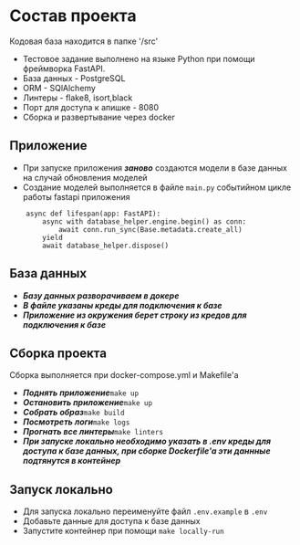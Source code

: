 # Состав проекта

Кодовая база находится в папке '/src'

- Тестовое задание выполнено на языке Python при помощи фреймворка FastAPI.
- База данных - PostgreSQL
- ORM - SQlAlchemy
- Линтеры - flake8, isort,black
- Порт для доступа к апишке - 8080
- Сборка и развертывание через docker

## Приложение

- При запуске приложения ***заново*** создаются модели в базе данных на случай обновления моделей
- Создание моделей выполняется в файле ```main.py``` событийном цикле работы fastapi приложения

```@asynccontextmanager
    async def lifespan(app: FastAPI):
        async with database_helper.engine.begin() as conn:
            await conn.run_sync(Base.metadata.create_all)
        yield
        await database_helper.dispose()
```

## База данных

- ***Базу данных разворачиваем в докере***
- ***В файле указаны креды для подключения к базе***
- ***Приложение из окружения берет строку из кредов для подключения к базе***

## Сборка проекта

Сборка выполняется при docker-compose.yml и Makefile'а

+ ***Поднять приложение***```make up```
+ ***Остановить приложение***```make up```
+ ***Собрать образ***```make build```
+ ***Посмотреть логи***```make logs```
+ ***Прогнать все линтеры***```make linters```
+ ***При запуске локально необходимо указать в .env креды для доступа к базе данных, при сборке Dockerfile'a эти даннные подтянутся в контейнер***


## Запуск локально
+ Для запуска локально переименуйте файл ```.env.example``` в ```.env```
+ Добавьте данные для доступа к базе данных
+ Запустите контейнер при помощи ```make locally-run```



